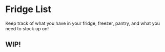 # Fridge List

Keep track of what you have in your fridge, freezer, pantry, and what you need to stock up on!

## WIP!